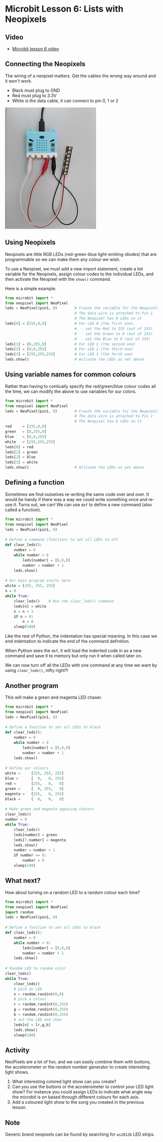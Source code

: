 # Microbit Lesson 6: Lists with Neopixels

## Video

* [Microbit lesson 6 video](https://youtu.be/c1RAGaOKYNo)

## Connecting the Neopixels

The wiring of a neopixel matters. Get the cables the wrong way around and it won't work.

* Black must plug to GND
* Red must plug to 3.3V
* White is the data cable, it can connect to pin 0, 1 or 2

![](assets/neopixel-wiring.jpg)

## Using Neopixels

Neopixels are little RGB LEDs (red-green-blue light-emiting-diodes) that are programmable so we can make them any colour we wish.

To use a Neopixel, we must add a new import statement, create a list variable for the Neopixels, assign colour codes to the individual LEDs, and then activate the Neopixel with the `show()` command.

Here is a simple example.

```python
from microbit import *
from neopixel import NeoPixel
leds = NeoPixel(pin1, 8)        # Create the variable for the Neopixels.
                                # The data wire is attached to Pin 1
                                # The Neopixel has 8 LEDs on it
leds[0] = [255,0,0]             # For LED 0 (the first one),
                                #  - set the Red to 255 (out of 255)
                                #  - set the Green to 0 (out of 255)
                                #  - set the Blue to 0 (out of 255)
leds[1] = [0,255,0]             # For LED 1 (the second one)
leds[2] = [0,0,255]             # For LED 2 (the third one)
leds[3] = [255,255,255]         # For LED 3 (the forth one)
leds.show()                     # Activate the LEDs as set above
```

## Using variable names for common colours

Rather than having to contiually specify the red/green/blue colour codes all the time, we can modify the above to use variables for our colors.

```python
from microbit import *
from neopixel import NeoPixel
leds = NeoPixel(pin1, 8)        # Create the variable for the Neopixels.
                                # The data wire is attached to Pin 1
                                # The Neopixel has 8 LEDs on it
red     = [255,0,0]
green   = [0,255,0]
blue    = [0,0,255]
white   = [255,255,255]
leds[0] = red
leds[1] = green
leds[2] = blue
leds[3] = white
leds.show()                     # Activate the LEDs as set above
```

## Defining a function

Sometimes we find outselves re-writing the same code over and over. It would be handy if there was a way we could write something once and re-use it. Turns out, we can! We can use `def` to define a new command (also called a function).

```python
from microbit import *
from neopixel import NeoPixel
leds = NeoPixel(pin1, 8)

# Define a command (function) to set all LEDs to off
def clear_leds():
    number = 0
    while number < 8
        leds[number] = [0,0,0]
        number = number + 1
    leds.show()

# Our main program starts here
white = [255, 255, 255]
n = 0
while True:
    clear_leds()    # Run the clear_leds() command
    leds[n] = white
    n = n + 1
    if n > 8:
        n = 0
    sleep(100)
```

Like the rest of Python, the indentation has special meaning. In this case we end indentation to indicate the end of the command definition.

When Python sees the `def`, it will load the indented code in as a new command and save it to memory but only run it when called later on.

We can now turn off all the LEDs with one command at any time we want by using `clear_leds()`, nifty right?!

## Another program

This will make a green and magenta LED chaser.

```python
from microbit import *
from neopixel import NeoPixel
leds = NeoPixel(pin1, 8)

# Define a function to set all LEDs to black
def clear_leds():
    number = 0
    while number < 8
        leds[number] = [0,0,0]
        number = number + 1
    leds.show()

# Define our colours
white =     [255, 255, 255]
blue =      [  0,   0, 255]
red =       [255,   0,   0]
green =     [  0, 255,   0]
magenta =   [255,   0, 255]
black =     [  0,   0,   0]

# Make green and magenta opposing chasers
clear_leds()
number = 0
while True:
    clear_leds()
    leds[number] = green
    leds[7-number] = magenta
    leds.show()
    number = number + 1
    if number == 8:
        number = 0
    sleep(100)
```

## What next?

How about turning on a random LED to a random colour each time?

```python
from microbit import *
from neopixel import NeoPixel
import random
leds = NeoPixel(pin1, 8)

# Define a function to set all LEDs to black
def clear_leds():
    number = 0
    while number < 8:
        leds[number] = [0,0,0]
        number = number + 1
    leds.show()

# Random LED to random color
clear_leds()
while True:
    clear_leds()
    # pick an LED
    n = random.randint(0,8)
    # pick a colour
    r = random.randint(0,255)
    g = random.randint(0,255)
    b = random.randint(0,255)
    # set the LED and show
    leds[n] = [r,g,b]
    leds.show()
    sleep(100)
```

## Activity

NeoPixels are a lot of fun, and we can easily combine them with buttons, the accelerometer or the random number generator to create interesting light shows.

1. What interesting colored light show can you create?
2. Can you use the buttons or the accelerometer to control your LED light show? For instance you could assign LEDs to indicate what angle way the microbit is on based through different colours for each axis.
3. Add a coloured light show to the song you created in the previous lesson.

## Note

Generic brand neopixels can be found by searching for `ws2812b` LED strips.
